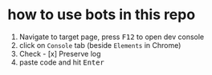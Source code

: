 # how to use bots in this repo

1) Navigate to target page, press <kbd>F12</kbd> to open dev console
2) click on `Console` tab (beside `Elements` in Chrome)
3) Check - [x] Preserve log
4) paste code and hit <kbd>Enter</kbd>
